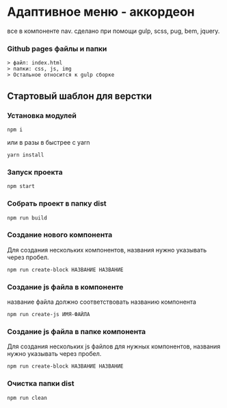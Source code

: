 # Адаптивное меню - аккордеон
все в компоненте nav.
сделано при помощи gulp, scss, pug, bem, jquery.
### Github pages файлы и папки
```
> файл: index.html
> папки: css, js, img
> Остальное относится к gulp сборке
```

## Стартовый шаблон для верстки

### Установка модулей
```
npm i
```
или в разы в быстрее c yarn
```
yarn install
```

### Запуск проекта
```
npm start
```

### Собрать проект в папку dist
```
npm run build
```

### Создание нового компонента
Для создания нескольких компонентов, названия нужно указывать через пробел.
```
npm run create-block НАЗВАНИЕ НАЗВАНИЕ
```

### Создание js файла в компоненте
название файла должно соответствовать названию компонента
```
npm run create-js ИМЯ-ФАЙЛА
```
### Создание js файла в папке компонента
Для создания нескольких js файлов для нужных компонентов, названия нужно указывать через пробел.
```
npm run create-block НАЗВАНИЕ НАЗВАНИЕ
```

### Очистка папки dist
```
npm run clean
```
